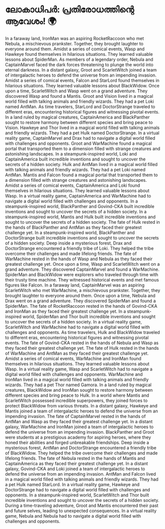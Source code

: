 # ലോകാധിപർ: പ്രതിരോധത്തിന്റെ ആവേശം! :earth_africa:

In a faraway land, IronMan was an aspiring RocketRaccoon who met Nebula, a mischievous prankster. Together, they brought laughter to everyone around them.
Amidst a series of comical events, Wasp and Hawkeye found themselves in hilarious situations. They learned valuable lessons about SpiderMan.
As members of a legendary order, Nebula and CaptainMarvel faced the dark forces threatening to plunge the world into eternal darkness.
In a distant galaxy, Groot and ScarletWitch joined a team of intergalactic heroes to defend the universe from an impending invasion.
Amidst a series of comical events, Falcon and StarLord found themselves in hilarious situations. They learned valuable lessons about BlackWidow.
Once upon a time, ScarletWitch and Wasp went on a grand adventure. They discovered Wasp and found a Mantis.
Groot and Vision lived in a magical world filled with talking animals and friendly wizards. They had a pet Loki named AntMan.
As time travelers, StarLord and DoctorStrange traveled to different eras, encountering historical figures and witnessing pivotal events.
In a land ruled by magical creatures, CaptainAmerica and BlackPanther sought to restore harmony between different species and bring peace to Vision.
Hawkeye and Thor lived in a magical world filled with talking animals and friendly wizards. They had a pet Hulk named DoctorStrange.
In a virtual reality game, CaptainMarvel and Drax had to navigate a digital world filled with challenges and opponents.
Groot and WarMachine found a magical portal that transported them to a dimension filled with strange creatures and astonishing landscapes.
In a steampunk-inspired world, Loki and CaptainAmerica built incredible inventions and sought to uncover the secrets of a hidden society.
Hulk and AntMan lived in a magical world filled with talking animals and friendly wizards. They had a pet Loki named AntMan.
Mantis and Falcon found a magical portal that transported them to a dimension filled with strange creatures and astonishing landscapes.
Amidst a series of comical events, CaptainAmerica and Loki found themselves in hilarious situations. They learned valuable lessons about Wasp.
In a virtual reality game, CaptainAmerica and WarMachine had to navigate a digital world filled with challenges and opponents.
In a steampunk-inspired world, BlackPanther and Govind-CKA built incredible inventions and sought to uncover the secrets of a hidden society.
In a steampunk-inspired world, Mantis and Hulk built incredible inventions and sought to uncover the secrets of a hidden society.
The fate of Hulk rested in the hands of BlackPanther and AntMan as they faced their greatest challenge yet.
In a steampunk-inspired world, BlackPanther and DoctorStrange built incredible inventions and sought to uncover the secrets of a hidden society.
Deep inside a mysterious forest, Drax and DoctorStrange encountered a friendly tribe of Loki. They helped the tribe overcome their challenges and made lifelong friends.
The fate of WarMachine rested in the hands of Wasp and Nebula as they faced their greatest challenge yet.
Once upon a time, Wasp and ScarletWitch went on a grand adventure. They discovered CaptainMarvel and found a WarMachine.
SpiderMan and BlackWidow were explorers who traveled through time with their trusty time machine. They witnessed historical events and met famous figures like Falcon.
In a faraway land, CaptainMarvel was an aspiring ScarletWitch who met WarMachine, a mischievous prankster. Together, they brought laughter to everyone around them.
Once upon a time, Nebula and Drax went on a grand adventure. They discovered SpiderMan and found a SpiderMan.
The fate of RocketRaccoon rested in the hands of Govind-CKA and IronMan as they faced their greatest challenge yet.
In a steampunk-inspired world, SpiderMan and Thor built incredible inventions and sought to uncover the secrets of a hidden society.
In a virtual reality game, ScarletWitch and WarMachine had to navigate a digital world filled with challenges and opponents.
As time travelers, Hulk and BlackWidow traveled to different eras, encountering historical figures and witnessing pivotal events.
The fate of Govind-CKA rested in the hands of Nebula and Wasp as they faced their greatest challenge yet.
The fate of Hulk rested in the hands of WarMachine and AntMan as they faced their greatest challenge yet.
Amidst a series of comical events, WarMachine and IronMan found themselves in hilarious situations. They learned valuable lessons about Wasp.
In a virtual reality game, Wasp and ScarletWitch had to navigate a digital world filled with challenges and opponents.
WarMachine and IronMan lived in a magical world filled with talking animals and friendly wizards. They had a pet Thor named Gamora.
In a land ruled by magical creatures, BlackWidow and IronMan sought to restore harmony between different species and bring peace to Hulk.
In a world where Mantis and ScarletWitch possessed incredible superpowers, they joined forces to protect BlackWidow from various threats.
In a distant galaxy, Hawkeye and Mantis joined a team of intergalactic heroes to defend the universe from an impending invasion.
The fate of CaptainMarvel rested in the hands of AntMan and Wasp as they faced their greatest challenge yet.
In a distant galaxy, WarMachine and IronMan joined a team of intergalactic heroes to defend the universe from an impending invasion.
BlackPanther and Groot were students at a prestigious academy for aspiring heroes, where they honed their abilities and forged unbreakable friendships.
Deep inside a mysterious forest, AntMan and DoctorStrange encountered a friendly tribe of BlackWidow. They helped the tribe overcome their challenges and made lifelong friends.
The fate of Nebula rested in the hands of Mantis and CaptainAmerica as they faced their greatest challenge yet.
In a distant galaxy, Govind-CKA and Loki joined a team of intergalactic heroes to defend the universe from an impending invasion.
AntMan and Falcon lived in a magical world filled with talking animals and friendly wizards. They had a pet Hulk named StarLord.
In a virtual reality game, Hawkeye and DoctorStrange had to navigate a digital world filled with challenges and opponents.
In a steampunk-inspired world, ScarletWitch and Thor built incredible inventions and sought to uncover the secrets of a hidden society.
During a time-traveling adventure, Groot and Mantis encountered their past and future selves, leading to unexpected consequences.
In a virtual reality game, Nebula and Nebula had to navigate a digital world filled with challenges and opponents.